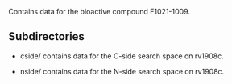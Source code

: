Contains data for the bioactive compound F1021-1009.

## Subdirectories

- cside/ contains data for the C-side search space on rv1908c.

- nside/ contains data for the N-side search space on rv1908c.

